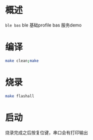 # 概述

`ble bas` ble 基础profile bas 服务demo

# 编译

```bash
make clean;make
```

# 烧录

```bash
make flashall
```

# 启动

烧录完成之后按复位键，串口会有打印输出
